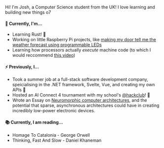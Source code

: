 Hi! I'm Josh, a Computer Science student from the UK! I love learning and building new things o7

#### 👀 Currently, I'm...
- Learning Rust! 🦀
- Working on little Raspberry Pi projects, like [making my door tell me the weather forecast using programmable LEDs](https://github.com/JoshdRod/LED-Weather-Tracker) 
- Learning how processors actually *execute* machine code (to which I would reccommend [this video](https://www.youtube.com/watch?v=zS9ngvUQPNM))

#### ⚡️ Previously, I...
- Took a summer job at a full-stack software development company, speicialising in the .NET framework, Svelte, Vue, and creating my own APIs 🔌
- Hosted an AI Connect 4 tournament with my school's [@hackclub](https://github.com/hackclub)! 🚩
- Wrote an Essay on [Neuromorphic computer architectures](https://www.youtube.com/watch?v=6Dcs6fQglRA&t=446s), and the potential that sparse, asynchronous architectures could have in creating incredibly low-power electronic devices.

#### 📚 Currently, I am reading...
- Homage To Catalonia - George Orwell
- Thinking, Fast And Slow - Daniel Khaneman
<!---
JoshdRod/JoshdRod is a ✨ special ✨ repository because its `README.md` (this file) appears on your GitHub profile.
You can click the Preview link to take a look at your changes.
--->
